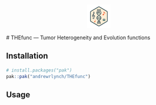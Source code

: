 
<p align="center">
  <img width="auto" height="64" src="img/THEfunc_logo.png">
</p>
# THEfunc — Tumor Heterogeneity and Evolution functions

<!-- badges: start -->
<!-- badges: end -->

## Installation

``` r
# install.packages("pak")
pak::pak("andrewrlynch/THEfunc")
```

## Usage
